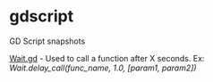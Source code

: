 # gdscript
GD Script snapshots

[Wait.gd](Utils/Wait.gd) - Used to call a function after X seconds. Ex: <i>Wait.delay_call(func_name, 1.0, [param1, param2])</i>
